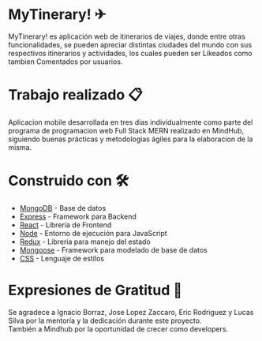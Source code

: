 # MyTinerary! ✈

MyTinerary! es aplicación web de itinerarios de viajes, donde entre otras funcionalidades, se pueden apreciar distintas ciudades del mundo con sus respectivos itinerarios y actividades, los cuales pueden ser Likeados como tambien Comentados por usuarios.

# Trabajo realizado 📋

Aplicacion mobile desarrollada en tres dias individualmente como parte del programa de programacion web Full Stack MERN realizado en MindHub, siguiendo buenas prácticas y metodologias ágiles para la elaboracion de la misma.

# Construido con 🛠️
* [MongoDB](https://www.mongodb.com/) - Base de datos
* [Express](https://expressjs.com/es/) - Framework para Backend
* [React](https://reactjs.org/) - Libreria de Frontend
* [Node](https://nodejs.org/es/) - Entorno de ejecución para JavaScript 
* [Redux](https://es.redux.js.org/) - Libreria para manejo del estado
* [Mongoose](https://mongoosejs.com/) - Framework para modelado de base de datos
* [CSS](https://developer.mozilla.org/es/docs/Web/CSS) - Lenguaje de estilos

# Expresiones de Gratitud 🎁
Se agradece a Ignacio Borraz, Jose Lopez Zaccaro, Eric Rodriguez y Lucas Silva por la mentoría y la dedicación durante este proyecto.
<br/>
También a Mindhub por la oportunidad de crecer como developers.

